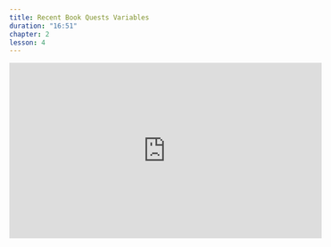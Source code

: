 ```yaml
---
title: Recent Book Quests Variables
duration: "16:51"
chapter: 2
lesson: 4
---
```


<iframe width="560" height="315" src="https://www.youtube.com/embed/q_lA0xhY2BI" title="YouTube video player" frameborder="0" allow="accelerometer; autoplay; clipboard-write; encrypted-media; gyroscope; picture-in-picture; web-share" allowfullscreen></iframe>